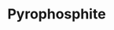 ---
layout: item
title: Pyrophosphite
item-id: 21545
datatable: true
id: 21545
name: "Pyrophosphite"
members: true
lowalch: 12
highalch: 18
examine: "A phosphate rich mineral dust."
monsters:
  - id: 7792
    name: "Long-tailed Wyvern"
    members: true
    combat_level: 152
    wiki_url: "https://oldschool.runescape.wiki/w/Long-tailed_Wyvern"
    drops:
      - quantity: "2"
        rarity: 0.016260162601626018
    image: "https://oldschool.runescape.wiki/images/a/ae/Long-tailed_Wyvern.png?46392"
  - id: 7793
    name: "Taloned Wyvern"
    members: true
    combat_level: 147
    wiki_url: "https://oldschool.runescape.wiki/w/Taloned_Wyvern"
    drops:
      - quantity: "2"
        rarity: 0.016260162601626018
    image: "https://oldschool.runescape.wiki/images/thumb/4/44/Taloned_Wyvern.png/1200px-Taloned_Wyvern.png?0303a"
  - id: 7794
    name: "Spitting Wyvern"
    members: true
    combat_level: 139
    wiki_url: "https://oldschool.runescape.wiki/w/Spitting_Wyvern"
    drops:
      - quantity: "2"
        rarity: 0.016260162601626018
    image: "https://oldschool.runescape.wiki/images/thumb/2/22/Spitting_Wyvern.png/1200px-Spitting_Wyvern.png?aaf11"
  - id: 7797
    name: "Ancient Zygomite"
    members: true
    combat_level: 109
    wiki_url: "https://oldschool.runescape.wiki/w/Ancient_Zygomite"
    drops:
      - quantity: "1"
        rarity: 0.16666666666666666
    image: "https://oldschool.runescape.wiki/images/1/15/Ancient_Zygomite.png?ff373"
  - id: 7799
    name: "Ammonite Crab"
    members: true
    combat_level: 25
    wiki_url: "https://oldschool.runescape.wiki/w/Ammonite_Crab"
    drops:
      - quantity: "1"
        rarity: 0.0078125
    image: "https://oldschool.runescape.wiki/images/4/4c/Ammonite_Crab.png?180a6"
---